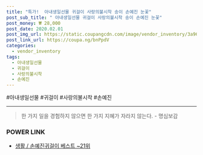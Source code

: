 ```yaml
--- 
title: "특가!  아내생일선물 귀걸이 사랑의불시착 송이 손예진 눈꽃" 
post_sub_title: " 아내생일선물 귀걸이 사랑의불시착 송이 손예진 눈꽃" 
post_money: ₩ 28,000 
post_date: 2020.02.01 
post_img_url: https://static.coupangcdn.com/image/vendor_inventory/3a96/b4fd257012264d1b91bf103de525f2564136847d4449b0b08752784cc1d5.jpg 
post_link_url: https://coupa.ng/bnPpdV 
categories: 
  - vendor_inventory 
tags: 
  - 아내생일선물 
  - 귀걸이 
  - 사랑의불시착 
  - 손예진 
--- 
```

  #아내생일선물 #귀걸이 #사랑의불시착 #손예진 
<hr> 

> 한 가지 일을 경험하지 않으면 한 가지 지혜가 자라지 않는다. - 명심보감 


### POWER LINK

* <a href="https://blog.naver.com/santokki14/221792851726" target="_blank">생활 / 손예진귀걸이 베스트 ~21위</a>
